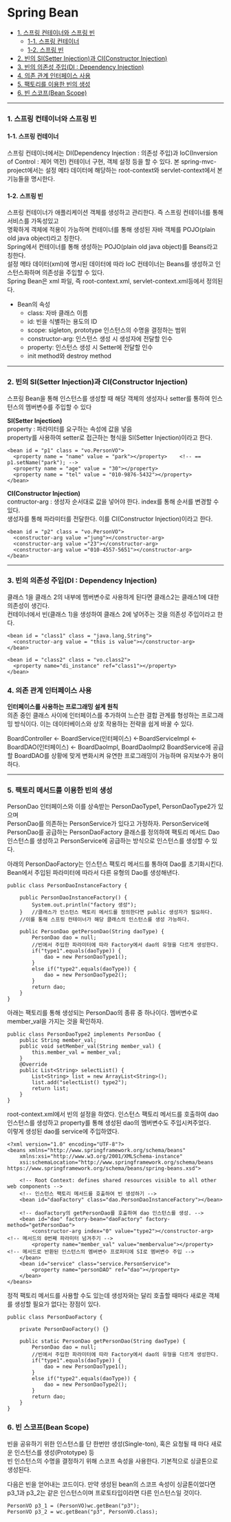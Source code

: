 # Spring Bean
- [1. 스프링 컨테이너와 스프링 빈](#1-스프링-컨테이너와-스프링-빈)
  + [1-1. 스프링 컨테이너](#1-1-스프링-컨테이너)
  + [1-2. 스프링 빈](#1-2-스프링-빈)
- [2. 빈의 SI(Setter Injection)과 CI(Constructor Injection)](#2-빈의-sisetter-injection과-ciconstructor-injection)
- [3. 빈의 의존성 주입(DI : Dependency Injection)](#3-빈의-의존성-주입DI--Dependency-Injection)
- [4. 의존 관계 인터페이스 사용](#4-의존-관계-인터페이스-사용)
- [5. 팩토리를 이용한 빈의 생성](#5-팩토리를-이용한-빈의-생성)
- [6. 빈 스코프(Bean Scope)](#6-빈-스코프Bean-Scope)
----------------------
### 1. 스프링 컨테이너와 스프링 빈

#### 1-1. 스프링 컨테이너
스프링 컨테이너에서는 DI(Dependency Injection : 의존성 주입)과 IoC(Inversion of Control : 제어 역전) 컨테이너 구현, 객체 설정 등을 할 수 있다.
본 spring-mvc-project에서는 설정 메타 데이터에 해당하는 root-context와 servlet-context에서 본 기능들을 명시한다.

#### 1-2. 스프링 빈
스프링 컨테이너가 애플리케이션 객체를 생성하고 관리한다. 즉 스프링 컨테이너를 통해 서비스를 가독성있고   
명확하게 객체에 적용이 가능하며 컨테이너를 통해 생성된 자바 객체를 POJO(plain old java object)라고 칭한다.   
Spring에서 컨테이너를 통해 생성하는 POJO(plain old java object)를 Beans라고 칭한다.  
설정 메타 데이터(xml)에 명시된 데이터에 따라 IoC 컨테이너는 Beans를 생성하고 인스턴스화하며 의존성을 주입할 수 있다.  
Spring Bean은 xml 파일, 즉 root-context.xml, servlet-context.xml등에서 정의된다.  

- Bean의 속성
  + class: 자바 클래스 이름
  + id: 빈을 식별하는 용도의 ID
  + scope: sigleton, prototype 인스턴스의 수명을 결정하는 범위
  + constructor-arg: 인스턴스 생성 시 생성자에 전달할 인수
  + property: 인스턴스 생성 시 Setter에 전달할 인수
  + init method와 destroy method

----------------------
### 2. 빈의 SI(Setter Injection)과 CI(Constructor Injection)
스프링 Bean을 통해 인스턴스를 생성할 때 해당 객체의 생성자나 setter를 통하여 인스턴스의 멤버변수를 주입할 수 있다

<b>SI(Setter Injection)</b>  
property : 파라미터를 요구하는 속성에 값을 넣음  
property를 사용하여 setter로 접근하는 형식을 SI(Setter Injection)이라고 한다.
  
```
<bean id = "p1" class = "vo.PersonVO">	
  <property name = "name" value = "park"></property>	<!-- == p1.setName("park"); -->
  <property name = "age" value = "30"></property>
  <property name = "tel" value = "010-9876-5432"></property>
</bean>
```
<b>CI(Constructor Injection)</b>  	
contructor-arg : 생성자 순서대로 값을 넣어야 한다. index를 통해 순서를 변경할 수 있다.   
생성자를 통해 파라미터를 전달한다. 이를 CI(Constructor Injection)이라고 한다.   
```
<bean id = "p2" class = "vo.PersonVO">
  <constructor-arg value ="jung"></constructor-arg>
  <constructor-arg value ="23"></constructor-arg>
  <constructor-arg value ="010-4557-5651"></constructor-arg>
</bean>
```

----------------------
### 3. 빈의 의존성 주입(DI : Dependency Injection)
클래스 1을 클래스 2의 내부에 멤버변수로 사용하게 된다면 클래스2는 클래스1에 대한 의존성이 생긴다.  
컨테이너에서 빈(클래스 1)을 생성하여 클래스 2에 넣어주는 것을 의존성 주입이라고 한다.  

```
<bean id = "class1" class = "java.lang.String">
  <constructor-arg value = "this is value"></constructor-arg>
</bean>

<bean id = "class2" class = "vo.class2">
  <property name="di_instance" ref="class1"></property>
</bean>
```
### 4. 의존 관계 인터페이스 사용
<b>인터페이스를 사용하는 프로그래밍 설계 원칙</b>  
의존 중인 클래스 사이에 인터페이스를 추가하여 느슨한 결합 관계를 형성하는 프로그래밍 방식이다. 이는 데이터베이스와 상호 작용하는 전략을 쉽게 바꿀 수 있다.

BoardController <- BoardService(인터페이스) <-BoardServiceImpl <- BoardDAO(인터페이스) <- BoardDaoImpl, BoardDaoImpl2
BoardService에 공급할 BoardDAO를 상황에 맞게 변화시켜 유연한 프로그래밍이 가능하며 유지보수가 용이하다.

-----------
### 5. 팩토리 메서드를 이용한 빈의 생성
PersonDao 인터페이스와 이를 상속받는 PersonDaoType1, PersonDaoType2가 있으며  
PersonDao를 의존하는 PersonService가 있다고 가정하자. PersonService에 PersonDao를 공급하는 PersonDaoFactory 클래스를 정의하여
팩토리 메서드 Dao 인스턴스를 생성하고 PersonService에 공급하는 방식으로 인스턴스를 생성할 수 있다.

아래의 PersonDaoFactory는 인스턴스 팩토리 메서드를 통하여 Dao를 초기화시킨다. Bean에서 주입된 파라미터에 따라서 다른 유형의 Dao를 생성해낸다.
```
public class PersonDaoInstanceFactory {
	
	public PersonDaoInstanceFactory() {
		System.out.println("factory 생성");
	}	//클래스가 인스턴스 팩토리 메서드를 정의한다면 public 생성자가 필요하다.
	//이를 통해 스프링 컨테이너가 해당 클래스의 인스턴스를 생성 가능하다.
	
	public PersonDao getPersonDao(String daoType) { 
		PersonDao dao = null;
		//빈에서 주입한 파라미터에 따라 Factory에서 dao의 유형을 다르게 생성한다.
		if("type1".equals(daoType)) {
			dao = new PersonDaoType1();
		}
		else if("type2".equals(daoType)) {
			dao = new PersonDaoType2();
		}
		return dao;
	} 
}
```

아래는 팩토리를 통해 생성되는 PersonDao의 종류 중 하나이다. 멤버변수로 member_val을 가지는 것을 확인하자.
```
public class PersonDaoType2 implements PersonDao {
	public String member_val; 
	public void setMember_val(String member_val) {
		this.member_val = member_val;
	}
	@Override
	public List<String> selectList() {
		List<String> list = new ArrayList<String>();
		list.add("selectList() type2");
		return list;
	}
}
```

root-context.xml에서 빈의 설정을 하였다. 인스턴스 팩토리 메서드를 호출하여 dao 인스턴스를 생성하고 property를 통해 생성된 dao의 멤버변수도 주입시켜주었다.  
이렇게 생성된 dao를 service에 주입하였다.
```
<?xml version="1.0" encoding="UTF-8"?>
<beans xmlns="http://www.springframework.org/schema/beans"
	xmlns:xsi="http://www.w3.org/2001/XMLSchema-instance"
	xsi:schemaLocation="http://www.springframework.org/schema/beans https://www.springframework.org/schema/beans/spring-beans.xsd">
	
	<!-- Root Context: defines shared resources visible to all other web components -->
	<!-- 인스턴스 팩토리 메서드를 호출하여 빈 생성하기 -->
	<bean id="daoFactory" class="dao.PersonDaoInstanceFactory"></bean>
	
	<!-- daoFactory의 getPersonDao를 호출하여 dao 인스턴스를 생성. -->
	<bean id="dao" factory-bean="daoFactory" factory-method="getPersonDao"> 
		<constructor-arg index="0" value="type2"></constructor-arg> <!-- 메서드의 0번째 파라미터 넘겨주기 -->
		<property name="member_val" value="membervalue"></property>   <!-- 메서드로 반환된 인스턴스의 멤버변수 프로퍼티에 SI로 멤버변수 주입 -->
	</bean>
	<bean id="service" class="service.PersonService">
		<property name="personDAO" ref="dao"></property>
	</bean> 	
</beans>
```

정적 팩토리 메서드를 사용할 수도 있는데 생성자와는 달리 호출할 때마다 새로운 객체를 생성할 필요가 없다는 장점이 있다.
```
public class PersonDaoFactory {
	
	private PersonDaoFactory() {}	
	
	public static PersonDao getPersonDao(String daoType) { 
		PersonDao dao = null;
		//빈에서 주입한 파라미터에 따라 Factory에서 dao의 유형을 다르게 생성한다.
		if("type1".equals(daoType)) {
			dao = new PersonDaoType1();
		}
		else if("type2".equals(daoType)) {
			dao = new PersonDaoType2();
		}
		return dao;
	}
}
```

### 6. 빈 스코프(Bean Scope)
빈을 공유하기 위한 인스턴스를 단 한번만 생성(Single-ton), 혹은 요청될 때 마다 새로운 인스턴스를 생성(Prototype) 등  
빈 인스턴스의 수명을 결정하기 위해 스코프 속성을 사용한다. 기본적으로 싱글톤으로 생성된다.

다음은 빈을 얻어내는 코드이다. 만약 생성된 bean의 스코프 속성이 싱글톤이었다면 p3_1과 p3_2는 같은 인스턴스이며 프로토타입이라면 다른 인스턴스일 것이다.
```
PersonVO p3_1 = (PersonVO)wc.getBean("p3");
PersonVO p3_2 = wc.getBean("p3", PersonVO.class);
```






















